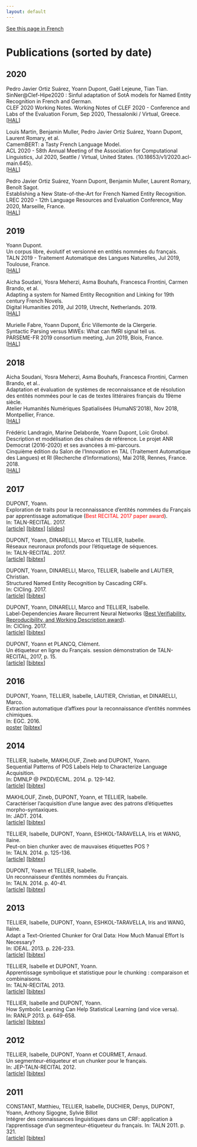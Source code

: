 ```yaml
---
layout: default
---
```


[See this page in French](publications-by_date-fr)

# Publications (sorted by date)

## 2020

Pedro Javier Ortiz Suárez, Yoann Dupont, Gaël Lejeune, Tian Tian.<br />
SinNer@Clef-Hipe2020 : Sinful adaptation of SotA models for Named Entity Recognition in French and German.<br />
CLEF 2020 Working Notes. Working Notes of CLEF 2020 - Conference and Labs of the Evaluation Forum, Sep 2020, Thessaloniki / Virtual, Greece.<br />
[[HAL](https://hal.inria.fr/hal-02984746)]

Louis Martin, Benjamin Muller, Pedro Javier Ortiz Suárez, Yoann Dupont, Laurent Romary, et al.<br />
CamemBERT: a Tasty French Language Model.<br />
ACL 2020 - 58th Annual Meeting of the Association for Computational Linguistics, Jul 2020, Seattle / Virtual, United States. ⟨10.18653/v1/2020.acl-main.645⟩.<br />
[[HAL](https://hal.inria.fr/hal-02889805)]

Pedro Javier Ortiz Suárez, Yoann Dupont, Benjamin Muller, Laurent Romary, Benoît Sagot.<br />
Establishing a New State-of-the-Art for French Named Entity Recognition.<br />
LREC 2020 - 12th Language Resources and Evaluation Conference, May 2020, Marseille, France.<br />
[[HAL](https://hal.inria.fr/hal-02617950v2)]

## 2019

Yoann Dupont.<br />
Un corpus libre, évolutif et versionné en entités nommées du français.<br />
TALN 2019 - Traitement Automatique des Langues Naturelles, Jul 2019, Toulouse, France.<br />
[[HAL](https://hal.archives-ouvertes.fr/hal-02448590)]

Aicha Soudani, Yosra Meherzi, Asma Bouhafs, Francesca Frontini, Carmen Brando, et al.<br />
Adapting a system for Named Entity Recognition and Linking for 19th century French Novels.<br />
Digital Humanities 2019, Jul 2019, Utrecht, Netherlands. 2019.<br />
[[HAL](https://hal.archives-ouvertes.fr/hal-02187283)]

Murielle Fabre, Yoann Dupont, Éric Villemonte de la Clergerie.<br />
Syntactic Parsing versus MWEs: What can fMRI signal tell us.<br />
PARSEME-FR 2019 consortium meeting, Jun 2019, Blois, France.<br />
[[HAL](https://hal.inria.fr/hal-02272288)]

## 2018

Aicha Soudani, Yosra Meherzi, Asma Bouhafs, Francesca Frontini, Carmen Brando, et al..<br />
Adaptation et évaluation de systèmes de reconnaissance et de résolution des entités nommées pour le cas de textes littéraires français du 19ème​ ​siècle.<br />
Atelier Humanités Numériques Spatialisées (HumaNS’2018), Nov 2018, Montpellier, France.<br />
[[HAL](https://hal.archives-ouvertes.fr/hal-01925816)]

Frédéric Landragin, Marine Delaborde, Yoann Dupont, Loïc Grobol.<br />
Description et modélisation des chaînes de référence. Le projet ANR Democrat (2016-2020) et ses avancées à mi-parcours.<br />
Cinquième édition du Salon de l’Innovation en TAL (Traitement Automatique des Langues) et RI (Recherche d’Informations), Mai 2018, Rennes, France. 2018.<br />
[[HAL](https://hal.archives-ouvertes.fr/hal-01797982)]

## 2017

DUPONT, Yoann.<br />
Exploration de traits pour la reconnaissance d’entités nommées du Français par apprentissage automatique (<span style="color:red">Best RECITAL 2017 paper award</span>).<br />
In: TALN-RECITAL. 2017.<br />
[[article](http://taln2017.cnrs.fr/wp-content/uploads/2017/06/actes_RECITAL_2017-Final.pdf#page=52)] [[bibtex](bibtex/dupont2017exploration.txt)] [[slides](files/slides/taln2017-Yoann_Dupont_exploration.pdf)]

DUPONT, Yoann, DINARELLI, Marco et TELLIER, Isabelle.<br />
Réseaux neuronaux profonds pour l’étiquetage de séquences.<br />
In: TALN-RECITAL. 2017.<br />
[[article](http://taln2017.cnrs.fr/wp-content/uploads/2017/06/actes_TALN_2017-vol2Final.pdf#page=31)] [[bibtex](bibtex/dupont2017reseaux.txt)]

DUPONT, Yoann, DINARELLI, Marco, TELLIER, Isabelle and LAUTIER, Christian.<br />
Structured Named Entity Recognition by Cascading CRFs.<br />
In: CICling. 2017.<br />
[[article](https://hal.archives-ouvertes.fr/hal-01579109/document)] [[bibtex](bibtex/dupont2017structured.txt)]

DUPONT, Yoann, DINARELLI, Marco and TELLIER, Isabelle.<br />
Label-Dependencies Aware Recurrent Neural Networks ([Best Verifiability, Reproducibility, and Working Description award](https://www.cicling.org/2017/#Awards)).<br />
In: CICling. 2017.<br />
[[article](http://www.marcodinarelli.it/publications/CICling2017_LDRNN.pdf)] [[bibtex](bibtex/dupont2017label.txt)]

DUPONT, Yoann et PLANCQ, Clément.<br />
Un étiqueteur en ligne du Français. session démonstration de TALN-RECITAL, 2017, p. 15.<br />
[[article](http://taln2017.cnrs.fr/wp-content/uploads/2017/06/actes_TALN_2017-vol3.pdf#page=25)] [[bibtex](bibtex/dupont2017etiqueteur.txt)]

## 2016

DUPONT, Yoann, TELLIER, Isabelle, LAUTIER, Christian, et DINARELLI, Marco.<br />
Extraction automatique d’affixes pour la reconnaissance d’entités nommées chimiques.<br />
In: EGC. 2016.<br />
[poster](https://hal.archives-ouvertes.fr/hal-01476792/document) [[bibtex](bibtex/dupont2016extraction.txt)]

## 2014

TELLIER, Isabelle, MAKHLOUF, Zineb and DUPONT, Yoann.<br />
Sequential Patterns of POS Labels Help to Characterize Language Acquisition.<br />
In: DMNLP @ PKDD/ECML. 2014. p. 129-142.<br />
[[article](https://hal.archives-ouvertes.fr/hal-01140542/document)] [[bibtex](bibtex/tellier2014sequential.txt)]

MAKHLOUF, Zineb, DUPONT, Yoann, et TELLIER, Isabelle.<br />
Caractériser l’acquisition d’une langue avec des patrons d’étiquettes morpho-syntaxiques.<br />
In: JADT. 2014.<br />
[[article](https://hal.archives-ouvertes.fr/hal-01140342/file/Makhlouf_Dupont_Tellier_V3.pdf)] [[bibtex](bibtex/makhlouf2014caracteriser.txt)]

TELLIER, Isabelle, DUPONT, Yoann, ESHKOL-TARAVELLA, Iris et WANG, Ilaine.<br />
Peut-on bien chunker avec de mauvaises étiquettes POS ?<br />
In: TALN. 2014. p. 125-136.<br />
[[article](https://hal.archives-ouvertes.fr/file/index/docid/1024274/filename/taln2014.pdf)] [[bibtex](bibtex/tellier2014peut.txt)]

DUPONT, Yoann et TELLIER, Isabelle.<br />
Un reconnaisseur d’entités nommées du Français.<br />
In: TALN. 2014. p. 40-41.<br />
[[article](http://www.aclweb.org/anthology/F/F14/F14-3.pdf#page=42)] [[bibtex](bibtex/dupont2014reconnaisseur.txt)]

## 2013

TELLIER, Isabelle, DUPONT, Yoann, ESHKOL-TARAVELLA, Iris and WANG, Ilaine.<br />
Adapt a Text-Oriented Chunker for Oral Data: How Much Manual Eﬀort Is Necessary?<br />
In: IDEAL. 2013. p. 226-233.<br />
[[article](https://hal.archives-ouvertes.fr/hal-01174605/document)] [[bibtex](bibtex/tellier2013adapt.txt)]

TELLIER, Isabelle et DUPONT, Yoann.<br />
Apprentissage symbolique et statistique pour le chunking : comparaison et combinaisons.<br />
In: TALN-RECITAL 2013.<br />
[[article](http://www.aclweb.org/anthology/F/F13/F13-1002.pdf)] [[bibtex](bibtex/tellier2013apprentissage.txt)]

TELLIER, Isabelle and DUPONT, Yoann.<br />
How Symbolic Learning Can Help Statistical Learning (and vice versa).<br />
In: RANLP 2013. p. 649-658.<br />
[[article](http://www.lattice.cnrs.fr/sites/itellier/articles/Tellier_Dupont_RANLP.pdf)] [[bibtex](bibtex/tellier2013symbolic.txt)]

## 2012

TELLIER, Isabelle, DUPONT, Yoann et COURMET, Arnaud.<br />
Un segmenteur-étiqueteur et un chunker pour le français.<br />
In: JEP-TALN-RECITAL 2012.<br />
[[article](http://anthology.aclweb.org/F/F12/F12-5.pdf#page=27)] [[bibtex](bibtex/tellier2012segmenteur.txt)]

## 2011

CONSTANT, Matthieu, TELLIER, Isabelle, DUCHIER, Denys, DUPONT, Yoann, Anthony Sigogne, Sylvie Billot<br />
Intégrer des connaissances linguistiques dans un CRF: application à l’apprentissage d’un segmenteur-étiqueteur du français. In: TALN 2011. p. 321.<br />
[[article](https://hal-upec-upem.archives-ouvertes.fr/file/index/docid/620923/filename/Constant_Tellier_alii.pdf)] [[bibtex](bibtex/constant2011integrer.txt)]
